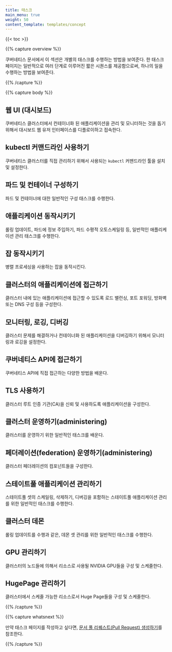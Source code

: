 ```yaml
---
title: 태스크
main_menu: true
weight: 50
content_template: templates/concept
---
```


{{< toc >}}

{{% capture overview %}}

쿠버네티스 문서에서 이 섹션은 개별의 태스크를 수행하는 방법을 
보여준다. 한 태스크 페이지는 일반적으로 여러 단계로 이루어진 짧은 
시퀀스를 제공함으로써, 하나의 일을 수행하는 방법을 보여준다.

{{% /capture %}}

{{% capture body %}}

## 웹 UI (대시보드)

쿠버네티스 클러스터에서 컨테이너화 된 애플리케이션을 관리 및 모니터하는 것을 돕기 위해서 대시보드 웹 유저 인터페이스를 디플로이하고 접속한다.

## kubectl 커맨드라인 사용하기

쿠버네티스 클러스터를 직접 관리하기 위해서 사용되는 `kubectl` 커맨드라인 툴을 설치 및 설정한다.

## 파드 및 컨테이너 구성하기

파드 및 컨테이너에 대한 일반적인 구성 태스크를 수행한다.

## 애플리케이션 동작시키기

롤링 업데이트, 파드에 정보 주입하기, 파드 수평적 오토스케일링 등, 일반적인 애플리케이션 관리 태스크를 수행한다.

## 잡 동작시키기

병렬 프로세싱을 사용하는 잡을 동작시킨다.

## 클러스터의 애플리케이션에 접근하기

클러스터 내에 있는 애플리케이션에 접근할 수 있도록 로드 밸런싱, 포트 포워딩, 방화벽 또는 DNS 구성 등을 구성한다.

## 모니터링, 로깅, 디버깅

클러스터 문제를 해결하거나 컨테이너화 된 애플리케이션을 디버깅하기 위해서 모니터링과 로깅을 설정한다.

## 쿠버네티스 API에 접근하기

쿠버네티스 API에 직접 접근하는 다양한 방법을 배운다.

## TLS 사용하기

클러스터 루트 인증 기관(CA)을 신뢰 및 사용하도록 애플리케이션을 구성한다.

## 클러스터 운영하기(administering)

클러스터를 운영하기 위한 일반적인 태스크를 배운다.

## 페더레이션(federation) 운영하기(administering)

클러스터 페더레이션의 컴포넌트들을 구성한다.

## 스테이트풀 애플리케이션 관리하기

스테이트풀 셋의 스케일링, 삭제하기, 디버깅을 포함하는 스테이트풀 애플리케이션 관리를 위한 일반적인 태스크를 수행한다.

## 클러스터 데몬

롤링 업데이트를 수행과 같은, 데몬 셋 관리를 위한 일반적인 태스크를 수행한다.

## GPU 관리하기

클러스터의 노드들에 의해서 리소스로 사용될 NVIDIA GPU들을 구성 및 스케줄한다.

## HugePage 관리하기

클러스터에서 스케줄 가능한 리소스로서 Huge Page들을 구성 및 스케줄한다.

{{% /capture %}}

{{% capture whatsnext %}}

만약 태스크 페이지를 작성하고 싶다면, 
[문서 풀 리퀘스트(Pull Request) 생성하기](/docs/home/contribute/create-pull-request/)를 참조한다.

{{% /capture %}}

